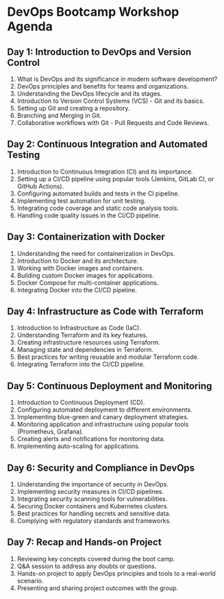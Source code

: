 # DevOps Bootcamp Workshop Agenda

## Day 1: Introduction to DevOps and Version Control
1. What is DevOps and its significance in modern software development?
2. DevOps principles and benefits for teams and organizations.
3. Understanding the DevOps lifecycle and its stages.
4. Introduction to Version Control Systems (VCS) - Git and its basics.
5. Setting up Git and creating a repository.
6. Branching and Merging in Git.
7. Collaborative workflows with Git - Pull Requests and Code Reviews.

## Day 2: Continuous Integration and Automated Testing
1. Introduction to Continuous Integration (CI) and its importance.
2. Setting up a CI/CD pipeline using popular tools (Jenkins, GitLab CI, or GitHub Actions).
3. Configuring automated builds and tests in the CI pipeline.
4. Implementing test automation for unit testing.
5. Integrating code coverage and static code analysis tools.
6. Handling code quality issues in the CI/CD pipeline.

## Day 3: Containerization with Docker
1. Understanding the need for containerization in DevOps.
2. Introduction to Docker and its architecture.
3. Working with Docker images and containers.
4. Building custom Docker images for applications.
5. Docker Compose for multi-container applications.
6. Integrating Docker into the CI/CD pipeline.

## Day 4: Infrastructure as Code with Terraform
1. Introduction to Infrastructure as Code (IaC).
2. Understanding Terraform and its key features.
3. Creating infrastructure resources using Terraform.
4. Managing state and dependencies in Terraform.
5. Best practices for writing reusable and modular Terraform code.
6. Integrating Terraform into the CI/CD pipeline.

## Day 5: Continuous Deployment and Monitoring
1. Introduction to Continuous Deployment (CD).
2. Configuring automated deployment to different environments.
3. Implementing blue-green and canary deployment strategies.
4. Monitoring application and infrastructure using popular tools (Prometheus, Grafana).
5. Creating alerts and notifications for monitoring data.
6. Implementing auto-scaling for applications.

## Day 6: Security and Compliance in DevOps
1. Understanding the importance of security in DevOps.
2. Implementing security measures in CI/CD pipelines.
3. Integrating security scanning tools for vulnerabilities.
4. Securing Docker containers and Kubernetes clusters.
5. Best practices for handling secrets and sensitive data.
6. Complying with regulatory standards and frameworks.

## Day 7: Recap and Hands-on Project
1. Reviewing key concepts covered during the boot camp.
2. Q&A session to address any doubts or questions.
3. Hands-on project to apply DevOps principles and tools to a real-world scenario.
4. Presenting and sharing project outcomes with the group.
